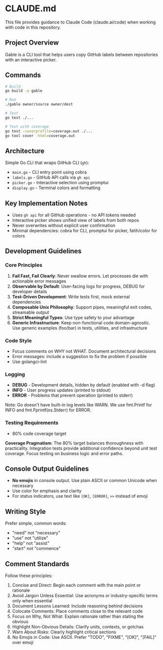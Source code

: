 # CLAUDE.md

This file provides guidance to Claude Code (claude.ai/code) when working with code in this repository.

## Project Overview

Gable is a CLI tool that helps users copy GitHub labels between repositories with an interactive picker.

## Commands

```bash
# Build
go build -o gable

# Run
./gable owner/source owner/dest

# Test
go test ./...

# Test with coverage
go test -coverprofile=coverage.out ./...
go tool cover -html=coverage.out
```

## Architecture

Simple Go CLI that wraps GitHub CLI (`gh`):
- `main.go` - CLI entry point using cobra
- `labels.go` - GitHub API calls via `gh api`
- `picker.go` - Interactive selection using promptui
- `display.go` - Terminal colors and formatting

## Key Implementation Notes

- Uses `gh api` for all GitHub operations - no API tokens needed
- Interactive picker shows unified view of labels from both repos
- Never overwrites without explicit user confirmation
- Minimal dependencies: cobra for CLI, promptui for picker, fatih/color for colors

## Development Guidelines

### Core Principles

1. **Fail Fast, Fail Clearly**: Never swallow errors. Let processes die with actionable error messages
2. **Observable by Default**: User-facing logs for progress, DEBUG for developer details
3. **Test-Driven Development**: Write tests first, mock external dependencies
4. **Composable Unix Philosophy**: Support pipes, meaningful exit codes, streamable output
5. **Strict Meaningful Types**: Use type safety to your advantage
6. **Generic Infrastructure**: Keep non-functional code domain-agnostic. Use generic examples (foo/bar) in tests, utilities, and infrastructure

### Code Style

- Focus comments on WHY not WHAT. Document architectural decisions
- Error messages: include a suggestion to fix the problem if possible
- Use golangci-lint

### Logging

- **DEBUG** - Development details, hidden by default (enabled with -d flag)
- **INFO** - User progress updates (printed to stdout)
- **ERROR** - Problems that prevent operation (printed to stderr)

Note: Go doesn't have built-in log levels like WARN. We use fmt.Printf for INFO and fmt.Fprintf(os.Stderr) for ERROR.

### Testing Requirements

- 80% code coverage target

**Coverage Pragmatism**: The 80% target balances thoroughness with practicality. Integration tests provide additional confidence beyond unit test coverage. Focus testing on business logic and error paths.

## Console Output Guidelines

- **No emojis** in console output. Use plain ASCII or common Unicode when necessary
- Use color for emphasis and clarity
- For status indicators, use text like `[OK]`, `[ERROR]`, `>>` instead of emoji

## Writing Style

Prefer simple, common words:
- "need" not "necessary"
- "use" not "utilize"
- "help" not "assist"
- "start" not "commence"

## Comment Standards

Follow these principles:

1. Concise and Direct: Begin each comment with the main point or rationale
2. Avoid Jargon Unless Essential: Use acronyms or industry-specific terms only when essential
3. Document Lessons Learned: Include reasoning behind decisions
4. Colocate Comments: Place comments close to the relevant code
5. Focus on Why, Not What: Explain rationale rather than stating the obvious
6. Highlight Non-Obvious Details: Clarify units, contexts, or gotchas
7. Warn About Risks: Clearly highlight critical sections
8. No Emojis in Code: Use ASCII. Prefer "TODO", "FIXME", "[OK]", "[FAIL]" over emoji